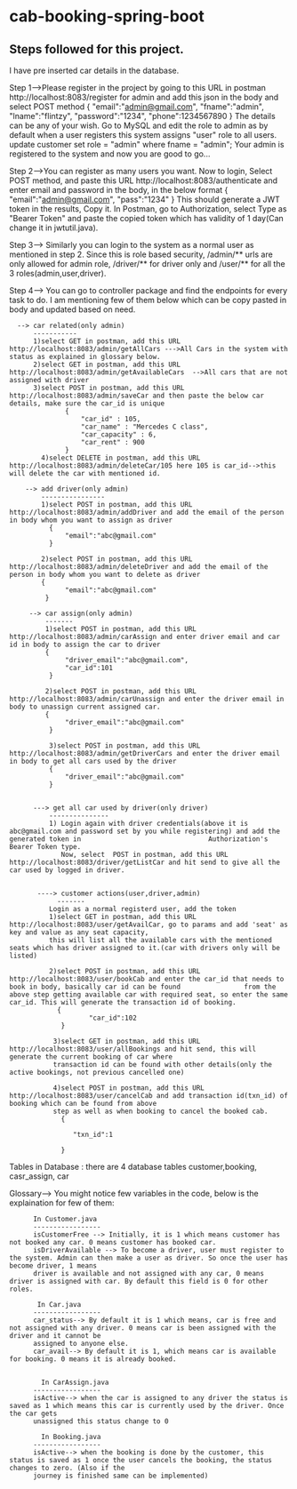 # cab-booking-spring-boot

Steps followed for this project.
-------------------------------------
I have pre inserted car details in the database. 

Step 1-->Please register in the project by going to this URL in postman http://localhost:8083/register for admin and add this json in the body and select POST method
          {
              "email":"admin@gmail.com",
              "fname":"admin",
              "lname":"flintzy",
              "password":"1234",
              "phone":1234567890
           }
           The details can be any of your wish. Go to MySQL and edit the role to admin as by default when a user registers this system assigns "user" role to all users.
           update customer set role = "admin" where fname = "admin";
           Your admin is registered to the system and now you are good to go...
           
Step 2-->You can register as many users you want. Now to login, Select POST method, and paste this URL http://localhost:8083/authenticate and enter email and password in the body, in the below format
         {
            "email":"admin@gmail.com",
            "pass":"1234"
         }
         This should generate a JWT token in the results, Copy it. In Postman, go to Authorization, select Type as "Bearer Token" and paste the copied token which has            validity of 1 day(Can change it in jwtutil.java).
         
Step 3--> Similarly you can login to the system as a normal user as mentioned in step 2. Since this is role based security, /admin/** urls are only allowed for admin               role, /driver/** for driver only and /user/** for all the 3 roles(admin,user,driver).

Step 4--> You can go to controller package and find the endpoints for every task to do. I am mentioning few of them below which can be copy pasted in body and updated           based on need.
          
      --> car related(only admin)
          -----------
          1)select GET in postman, add this URL http://localhost:8083/admin/getAllCars --->All Cars in the system with status as explained in glossary below.
          2)select GET in postman, add this URL http://localhost:8083/admin/getAvailableCars  -->All cars that are not assigned with driver
          3)select POST in postman, add this URL http://localhost:8083/admin/saveCar and then paste the below car details, make sure the car_id is unique
                  {
                      "car_id" : 105,
                      "car_name" : "Mercedes C class",
                      "car_capacity" : 6,
                      "car_rent" : 900
                  }
            4)select DELETE in postman, add this URL http://localhost:8083/admin/deleteCar/105 here 105 is car_id-->this will delete the car with mentioned id.
            
        --> add driver(only admin)
            ----------------
            1)select POST in postman, add this URL http://localhost:8083/admin/addDriver and add the email of the person in body whom you want to assign as driver
              {
                  "email":"abc@gmail.com"
              }
              
            2)select POST in postman, add this URL http://localhost:8083/admin/deleteDriver and add the email of the person in body whom you want to delete as driver
            {
                  "email":"abc@gmail.com"
             }
             
         --> car assign(only admin)
             -------
             1)select POST in postman, add this URL http://localhost:8083/admin/carAssign and enter driver email and car id in body to assign the car to driver
             {
                  "driver_email":"abc@gmail.com",
                  "car_id":101
              }
              
             2)select POST in postman, add this URL http://localhost:8083/admin/carUnassign and enter the driver email in body to unassign current assigned car.
             {
                  "driver_email":"abc@gmail.com"
              }
              
              3)select POST in postman, add this URL http://localhost:8083/admin/getDriverCars and enter the driver email in body to get all cars used by the driver
              {
                  "driver_email":"abc@gmail.com"
              }
              
              
          ---> get all car used by driver(only driver)
              ---------------
              1) Login again with driver credentials(above it is abc@gmail.com and password set by you while registering) and add the generated token in                                Authorization's Bearer Token type.
                 Now, select  POST in postman, add this URL http://localhost:8083/driver/getListCar and hit send to give all the car used by logged in driver.
                 
                 
           ----> customer actions(user,driver,admin)
                -------
              Login as a normal registerd user, add the token
              1)select GET in postman, add this URL http://localhost:8083/user/getAvailCar, go to params and add 'seat' as key and value as any seat capacity,
              this will list all the available cars with the mentioned seats which has driver assigned to it.(car with drivers only will be listed)
              
              2)select POST in postman, add this URL http://localhost:8083/user/bookCab and enter the car_id that needs to book in body, basically car id can be found                from the above step getting available car with required seat, so enter the same car_id. This will generate the transaction id of booking.
                {
                        "car_id":102
                 }
                 
               3)select GET in postman, add this URL http://localhost:8083/user/allBookings and hit send, this will generate the current booking of car where
               transaction id can be found with other details(only the active bookings, not previous cancelled one)
               
               4)select POST in postman, add this URL http://localhost:8083/user/cancelCab and add transaction id(txn_id) of booking which can be found from above
               step as well as when booking to cancel the booked cab.
                 {

                    "txn_id":1

                 }


Tables in Database : there are 4 database tables customer,booking, casr_assign, car

Glossary--> You might notice few variables in the code, below is the explaination for few of them:

          In Customer.java
          -----------------
          isCustomerFree --> Initially, it is 1 which means customer has not booked any car. 0 means customer has booked car.
          isDriverAvailable --> To become a driver, user must register to the system. Admin can then make a user as driver. So once the user has become driver, 1 means
          driver is available and not assigned with any car, 0 means driver is assigned with car. By default this field is 0 for other roles.
          
           In Car.java
          -----------------
          car_status--> By default it is 1 which means, car is free and not assigned with any driver. 0 means car is been assigned with the driver and it cannot be 
          assigned to anyone else.
          car_avail--> By default it is 1, which means car is available for booking. 0 means it is already booked.
          
          
            In CarAssign.java
          -----------------
          isActive--> when the car is assigned to any driver the status is saved as 1 which means this car is currently used by the driver. Once the car gets  
          unassigned this status change to 0
          
            In Booking.java
          -----------------
          isActive--> when the booking is done by the customer, this status is saved as 1 once the user cancels the booking, the status changes to zero. (Also if the
          journey is finished same can be implemented)
           
  
